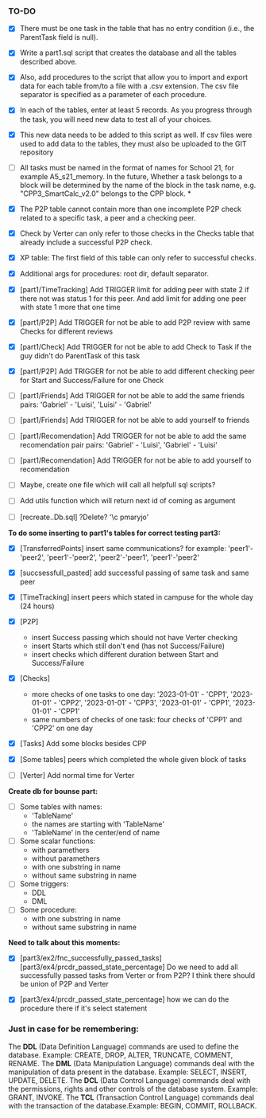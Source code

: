 ### TO-DO
- [x] There must be one task in the table that has no entry condition (i.e., the ParentTask field is null).

- [x] Write a part1.sql script that creates the database and all the tables described above.

- [x] Also, add procedures to the script that allow you to import and export data for each table from/to a file with a .csv extension.
The csv file separator is specified as a parameter of each procedure.

- [x] In each of the tables, enter at least 5 records.
As you progress through the task, you will need new data to test all of your choices.

- [x] This new data needs to be added to this script as well.
If csv files were used to add data to the tables, they must also be uploaded to the GIT repository

- [ ] All tasks must be named in the format of names for School 21, for example A5_s21_memory.
In the future, Whether a task belongs to a block will be determined by the name of the block in the task name, e.g. "CPP3_SmartCalc_v2.0" belongs to the CPP block. *

- [x] The P2P table cannot contain more than one incomplete P2P check related to a specific task, a peer and a checking peer.

- [x] Сheck by Verter can only refer to those checks in the Checks table that already include a successful P2P check.

- [x] XP table: The first field of this table can only refer to successful checks.

- [x] Additional args for procedures: root dir, default separator.

- [x] [part1/TimeTracking] Add TRIGGER limit for adding peer with state 2 if there not was  status 1 for this peer. And add limit for adding one peer with state 1 more that one time

- [x] [part1/P2P] Add TRIGGER for not be able to add P2P review with same Checks for different reviews

- [x] [part1/Check] Add TRIGGER for not be able to add Check to Task if the guy didn't do ParentTask of this task

- [x] [part1/P2P] Add TRIGGER for not be able to add different checking peer for Start and Success/Failure for one Check

- [ ] [part1/Friends] Add TRIGGER for not be able to add the same friends pairs: 'Gabriel' - 'Luisi', 'Luisi' - 'Gabriel'

- [ ] [part1/Friends] Add TRIGGER for not be able to add yourself to friends

- [ ] [part1/Recomendation] Add TRIGGER for not be able to add the same recomendation pair pairs: 'Gabriel' - 'Luisi', 'Gabriel' - 'Luisi'

- [ ] [part1/Recomendation] Add TRIGGER for not be able to add yourself to recomendation

- [ ] Maybe, create one file which will call all helpfull sql scripts?

- [ ] Add utils function which will return next id of coming as argument

- [ ] [recreate..Db.sql] ?Delete? '\c pmaryjo'


**To do some inserting to part1's tables for correct testing part3:**

- [x] [TransferredPoints] insert same communications? for example: 'peer1'-'peer2', 'peer1'-'peer2', 'peer2'-'peer1', 'peer1'-'peer2'
- [x] [succsessfull_pasted] add successful passing of same task and same peer
- [x] [TimeTracking] insert peers which stated in campuse for the whole day (24 hours)
- [x] [P2P]
	- insert Success passing which should not have Verter checking
	- insert Starts which still don't end (has not Success/Failure)
	- insert checks which different duration between Start and Success/Failure
- [x] [Checks]
	- more checks of one tasks to one day: '2023-01-01' - 'CPP1', '2023-01-01' - 'CPP2', '2023-01-01' - 'CPP3', '2023-01-01' - 'CPP1', '2023-01-01' - 'CPP1'
	- same numbers of checks of one task: four checks of 'CPP1' and 'CPP2' on one day
- [x] [Tasks] Add some blocks besides CPP
- [x] [Some tables] peers which completed the whole given block of tasks
- [ ] [Verter] Add normal time for Verter


**Create db for bounse part:**
- [ ] Some tables with names:
	- 'TableName'
	- the names are starting with 'TableName'
	- 'TableName' in the center/end of name
- [ ] Some scalar functions:
	- with paramethers
	- without paramethers
	- with one substring in name
	- without same substring in name
- [ ] Some triggers:
	- DDL
	- DML
- [ ] Some procedure:
	- with one substring in name
	- without same substring in name



**Need to talk about this moments:**

- [x] [part3/ex2/fnc_successfully_passed_tasks] [part3/ex4/prcdr_passed_state_percentage] Do we need to add all successfully passed tasks from Verter or from P2P? I think there should be union of P2P and Verter

- [x] [part3/ex4/prcdr_passed_state_percentage] how we can do the procedure there if it's select statement



### Just in case for be remembering:
The **DDL** (Data Definition Language) commands are used to define the database. Example: CREATE, DROP, ALTER, TRUNCATE, COMMENT, RENAME.
The **DML** (Data Manipulation Language) commands deal with the manipulation of data present in the database. Example: SELECT, INSERT, UPDATE, DELETE.
The **DCL** (Data Control Language) commands deal with the permissions, rights and other controls of the database system. Example: GRANT, INVOKE.
The **TCL** (Transaction Control Language) commands deal with the transaction of the database.Example: BEGIN, COMMIT, ROLLBACK.
